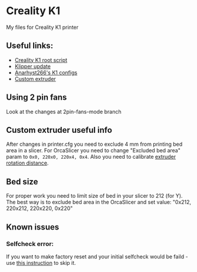 # Creality K1
My files for Creality K1 printer

## Useful links:

- [Creality K1 root script](https://guilouz.github.io/Creality-K1-Series/)
- [Klipper update](https://github.com/K1-Klipper/installer_script_k1_and_max)
- [Anarhyst266's K1 configs](https://github.com/Anarhyst266/k1_conf)
- [Custom extruder](https://www.printables.com/model/669504-artis3d-feeder-type-mk-for-creality-k1k1max/collections)

## Using 2 pin fans

Look at the changes at 2pin-fans-mode branch

## Custom extruder useful info

After changes in printer.cfg you need to exclude 4 mm from printing bed area in a slicer. For OrcaSlicer you need to change "Excluded bed area" param to `0x0, 220x0, 220x4, 0x4`.
Also you need to calibrate [extruder rotation distance](https://3dua.info/tutorials/article/7-kalibrovka-ekstrudera-na-prodavleniy-plastik-klipper/).

## Bed size

For proper work you need to limit size of bed in your slicer to 212 (for Y). The best way is to exclude bed area in the OrcaSlicer and set value: "0x212, 220x212, 220x220, 0x220"

## Known issues

### Selfcheck error:

If you want to make factory reset and your initial selfcheck would be faild - use [this instruction](https://store.creality.com/blog/creality-k1-max-skip-the-startup-self-check) to skip it.
